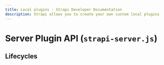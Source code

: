 ```yaml
---
title: Local plugins - Strapi Developer Documentation
description: Strapi allows you to create your own custom local plugins that will work exactly the same as external ones.
---
```

<!-- TODO: update SEO -->

# Server Plugin API (`strapi-server.js`)

## Lifecycles
